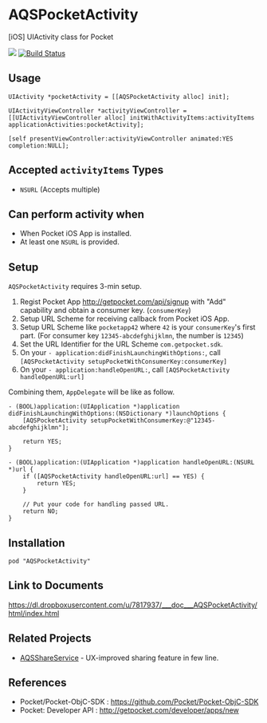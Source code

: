 AQSPocketActivity
=================

[iOS] UIActivity class for Pocket

![](http://img.shields.io/cocoapods/v/AQSPocketActivity.svg?style=flat) [![Build Status](https://travis-ci.org/AquaSupport/AQSPocketActivity.svg?branch=master)](https://travis-ci.org/AquaSupport/AQSActionMessageActivity)

Usage
---

```objc
UIActivity *pocketActivity = [[AQSPocketActivity alloc] init];

UIActivityViewController *activityViewController = [[UIActivityViewController alloc] initWithActivityItems:activityItems applicationActivities:pocketActivity];

[self presentViewController:activityViewController animated:YES completion:NULL];
```

Accepted `activityItems` Types
---

- `NSURL` (Accepts multiple)

Can perform activity when
---

- When Pocket iOS App is installed.
- At least one `NSURL` is provided.

Setup
---

`AQSPocketActivity` requires 3-min setup.

1. Regist Pocket App http://getpocket.com/api/signup with "Add" capability and obtain a consumer key. (`consumerKey`)
2. Setup URL Scheme for receiving callback from Pocket iOS App. 
  1. Setup URL Scheme like `pocketapp42` where `42` is your `consumerKey`'s first part. (For consumer key `12345-abcdefghijklmn`, the number is `12345`)
  2. Set the URL Identifier for the URL Scheme `com.getpocket.sdk`.
3. On your `- application:didFinishLaunchingWithOptions:`, call `[AQSPocketActivity setupPocketWithConsumerKey:consumerKey]`
4. On your `- application:handleOpenURL:`, call `[AQSPocketActivity handleOpenURL:url]`

Combining them, `AppDelegate` will be like as follow.

```objc
- (BOOL)application:(UIApplication *)application didFinishLaunchingWithOptions:(NSDictionary *)launchOptions {
    [AQSPocketActivity setupPocketWithConsumerKey:@"12345-abcdefghijklmn"];
    
    return YES;
}

- (BOOL)application:(UIApplication *)application handleOpenURL:(NSURL *)url {
    if ([AQSPocketActivity handleOpenURL:url] == YES) {
        return YES;
    }
    
    // Put your code for handling passed URL.
    return NO;
}
```

Installation
---

```
pod "AQSPocketActivity"
```

Link to Documents
---

https://dl.dropboxusercontent.com/u/7817937/___doc___AQSPocketActivity/html/index.html

Related Projects
---

- [AQSShareService](https://github.com/AquaSupport/AQSShareService) - UX-improved sharing feature in few line. 

References
---

- Pocket/Pocket-ObjC-SDK : https://github.com/Pocket/Pocket-ObjC-SDK
- Pocket: Developer API : http://getpocket.com/developer/apps/new
